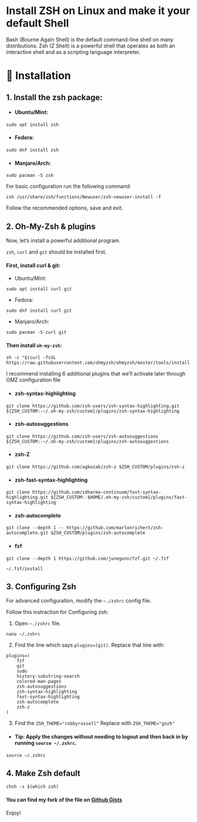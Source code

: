 # Install ZSH on Linux and make it your default Shell
Bash (Bourne Again Shell) is the default command-line shell on many distributions. Zsh (Z Shell) is a powerful shell that operates as both an interactive shell and as a scripting language interpreter.

# 🚀 Installation
## 1. Install the zsh package:
- #### Ubuntu/Mint:
```
sudo apt install zsh
```
- #### Fedora:
```
sudo dnf install zsh
```
- #### Manjaro/Arch:
```
sudo pacman -S zsh
```

For basic configuration run the following command:
```
zsh /usr/share/zsh/functions/Newuser/zsh-newuser-install -f
```
Follow the recommended options, save and exit.

## 2. Oh-My-Zsh & plugins

Now, let’s install a powerful additional program.

```zsh```, ```curl``` and ```git``` should be installed first.

#### First, install curl & git:
- Ubuntu/Mint:
```
sudo apt install curl git
```
- Fedora:
```
sudo dnf install curl git
```
- Manjaro/Arch:
```
sudo pacman -S curl git
```

#### Then install ```oh-my-zsh```:

```
sh -c "$(curl -fsSL https://raw.githubusercontent.com/ohmyzsh/ohmyzsh/master/tools/install.sh)"
```
I recommend installing 6 additional plugins that we’ll activate later through OMZ configuration file

- #### zsh-syntax-highlighting
```
git clone https://github.com/zsh-users/zsh-syntax-highlighting.git ${ZSH_CUSTOM:-~/.oh-my-zsh/custom}/plugins/zsh-syntax-highlighting
```

- #### zsh-autosuggestions
```
git clone https://github.com/zsh-users/zsh-autosuggestions ${ZSH_CUSTOM:-~/.oh-my-zsh/custom}/plugins/zsh-autosuggestions
```

- #### zsh-Z
```
git clone https://github.com/agkozak/zsh-z $ZSH_CUSTOM/plugins/zsh-z
```

- #### zsh-fast-syntax-highlighting
```
git clone https://github.com/zdharma-continuum/fast-syntax-highlighting.git ${ZSH_CUSTOM:-$HOME/.oh-my-zsh/custom}/plugins/fast-syntax-highlighting
```

- #### zsh-autocomplete
```
git clone --depth 1 -- https://github.com/marlonrichert/zsh-autocomplete.git $ZSH_CUSTOM/plugins/zsh-autocomplete
```

- #### fzf
```
git clone --depth 1 https://github.com/junegunn/fzf.git ~/.fzf
```

```
~/.fzf/install
```

## 3. Configuring Zsh

For advanced configuration, modify the ```~./zshrc``` config file.

Follow this instraction for Configuring zsh:

1. Open ```~./zshrc``` file.
```
nano ~/.zshrc
```

2. Find the line which says ```plugins=(git)```.
Replace that line with:
```
plugins=(
    fzf
    git
    sudo
    history-substring-search
    colored-man-pages
    zsh-autosuggestions
    zsh-syntax-highlighting
    fast-syntax-highlighting
    zsh-autocomplete
    zsh-z
)
```

3. Find the ```ZSH_THEME="robbyrussell"```
Replace with ```ZSH_THEME="gnzh"```


- #### Tip: Apply the changes without needing to logout and then back in by running ```source ~/.zshrc```.
```
source ~/.zshrc
```

## 4. Make Zsh default
```
chsh -s $(which zsh)
```

#### You can find my fork of the file on [Github Gists](https://gist.github.com/azmarifdev/9c16c5a33e93aee05b35147fe7da1015)

Enjoy!

